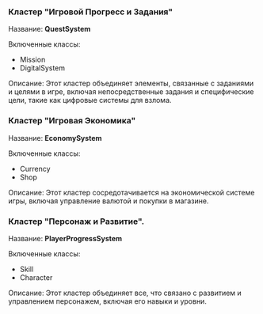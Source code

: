 ### Кластер "Игровой Прогресс и Задания"

Название: **QuestSystem**

Включенные классы:
- Mission 
- DigitalSystem

Описание: Этот кластер объединяет элементы, связанные с заданиями и целями в игре, включая непосредственные задания и специфические цели, такие как цифровые системы для взлома. 

### Кластер "Игровая Экономика"

Название: **EconomySystem**

Включенные классы:
- Currency 
- Shop

Описание: Этот кластер сосредотачивается на экономической системе игры, включая управление валютой и покупки в магазине.

### Кластер "Персонаж и Развитие".

Название: **PlayerProgressSystem**

Включенные классы:
- Skill
- Character 

Описание: Этот кластер объединяет все, что связано с развитием и управлением персонажем, включая его навыки и уровни.
